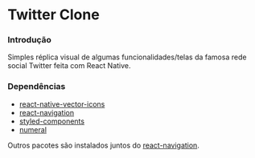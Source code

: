 # Twitter Clone

### Introdução

Simples réplica visual de algumas funcionalidades/telas da famosa rede social Twitter feita com React Native.

### Dependências

*  [react-native-vector-icons](https://github.com/oblador/react-native-vector-icons)
*  [react-navigation](https://reactnavigation.org/)
*  [styled-components](https://www.styled-components.com/)
*  [numeral](http://numeraljs.com/)

Outros pacotes são instalados juntos do [react-navigation](https://reactnavigation.org/).
